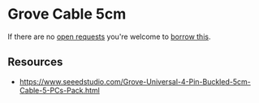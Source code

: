 # Grove Cable 5cm
If there are no [open requests](../../../../issues?q=is%3Aissue+is%3Aopen+%22Grove+Cable+5cm%22+in%3Atitle) you're welcome to [borrow this](../../../../issues/new?title=Borrow+request+for+Grove+Cable+5cm&body=1+piece+of+%5Bthis%5D%28..%2Fblob%2Fmain%2F.%2FParts%2FCables%2FGrove_Cable_5cm.md%29+for+~2+weeks.).

## Resources
- https://www.seeedstudio.com/Grove-Universal-4-Pin-Buckled-5cm-Cable-5-PCs-Pack.html
